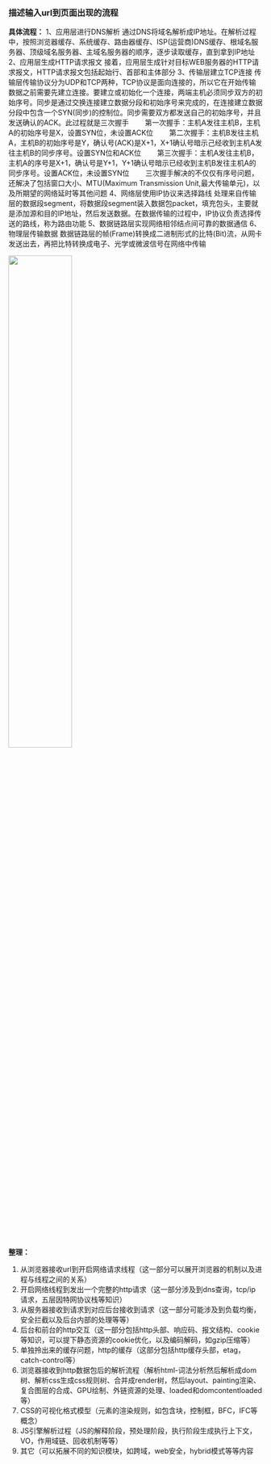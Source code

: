 ### 描述输入url到页面出现的流程

**具体流程：**
1、应用层进行DNS解析
通过DNS将域名解析成IP地址。在解析过程中，按照浏览器缓存、系统缓存、路由器缓存、ISP(运营商)DNS缓存、根域名服务器、顶级域名服务器、主域名服务器的顺序，逐步读取缓存，直到拿到IP地址
2、应用层生成HTTP请求报文
接着，应用层生成针对目标WEB服务器的HTTP请求报文，HTTP请求报文包括起始行、首部和主体部分
3、传输层建立TCP连接
传输层传输协议分为UDP和TCP两种，TCP协议是面向连接的，所以它在开始传输数据之前需要先建立连接。要建立或初始化一个连接，两端主机必须同步双方的初始序号。同步是通过交换连接建立数据分段和初始序号来完成的，在连接建立数据分段中包含一个SYN(同步)的控制位。同步需要双方都发送自己的初始序号，并且发送确认的ACK。此过程就是三次握手
　　第一次握手：主机A发往主机B，主机A的初始序号是X，设置SYN位，未设置ACK位
　　第二次握手：主机B发往主机A，主机B的初始序号是Y，确认号(ACK)是X+1，X+1确认号暗示己经收到主机A发往主机B的同步序号。设置SYN位和ACK位
　　第三次握手：主机A发往主机B，主机A的序号是X+1，确认号是Y+1，Y+1确认号暗示已经收到主机B发往主机A的同步序号。设置ACK位，未设置SYN位
　　三次握手解决的不仅仅有序号问题，还解决了包括窗口大小、MTU(Maximum Transmission Unit,最大传输单元)，以及所期望的网络延时等其他问题
4、网络层使用IP协议来选择路线
处理来自传输层的数据段segment，将数据段segment装入数据包packet，填充包头，主要就是添加源和目的IP地址，然后发送数据。在数据传输的过程中，IP协议负责选择传送的路线，称为路由功能
5、数据链路层实现网络相邻结点间可靠的数据通信
6、物理层传输数据
数据链路层的帧(Frame)转换成二进制形式的比特(Bit)流，从网卡发送出去，再把比特转换成电子、光学或微波信号在网络中传输

<img src="https://img.alicdn.com/imgextra/i1/O1CN01LoTQkV1FRiNOfTske_!!6000000000484-2-tps-888-492.png" width="50%" />

**整理：**
1. 从浏览器接收url到开启网络请求线程（这一部分可以展开浏览器的机制以及进程与线程之间的关系） 
2. 开启网络线程到发出一个完整的http请求（这一部分涉及到dns查询，tcp/ip请求，五层因特网协议栈等知识） 
3. 从服务器接收到请求到对应后台接收到请求（这一部分可能涉及到负载均衡，安全拦截以及后台内部的处理等等） 
4. 后台和前台的http交互（这一部分包括http头部、响应码、报文结构、cookie等知识，可以提下静态资源的cookie优化，以及编码解码，如gzip压缩等） 
5. 单独拎出来的缓存问题，http的缓存（这部分包括http缓存头部，etag，catch-control等） 
6. 浏览器接收到http数据包后的解析流程（解析html-词法分析然后解析成dom树、解析css生成css规则树、合并成render树，然后layout、painting渲染、复合图层的合成、GPU绘制、外链资源的处理、loaded和domcontentloaded等） 
7. CSS的可视化格式模型（元素的渲染规则，如包含块，控制框，BFC，IFC等概念） 
8. JS引擎解析过程（JS的解释阶段，预处理阶段，执行阶段生成执行上下文，VO，作用域链、回收机制等等） 
9. 其它（可以拓展不同的知识模块，如跨域，web安全，hybrid模式等等内容